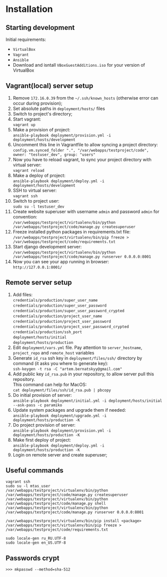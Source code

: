 Installation
============

Starting development
--------------------

Initial requirements:  

* `VirtualBox`  
* `Vagrant`  
* `Ansible`   
* Download and isntall `VBoxGuestAdditions.iso` for your version of VirtualBox


Vagrant(local) server setup
---------------------------
1. Remove `172.16.0.39` from the `~/.ssh/known_hosts` (otherwise error can occur during provision);
2. Set absolute paths in `deployment/hosts/` files  
3. Switch to project's directory;
4. Start vagrant:  
   `vagrant up`  
5. Make a provision of project:  
   `ansible-playbook deployment/provision.yml -i deployment/hosts/development`
6. Uncomment this line in Vagrantfile to allow syncing a project directory:  
   `config.vm.synced_folder ".", "/var/webapps/testproject/code", owner: "testuser_dev", group: "users"`
7. Now you have to reload vagrant, to sync your project directory with virtual server:  
   `vagrant reload` 
9. Make a deploy of project:  
   `ansible-playbook deployment/deploy.yml -i deployment/hosts/development`
10. SSH to virtual server:  
   `vagrant ssh`
11. Switch to project user:  
   `sudo su -l testuser_dev`
12. Create website superuser with username `admin` and password `admin` for convention:  
   `/var/webapps/testproject/virtualenv/bin/python /var/webapps/testproject/code/manage.py createsuperuser`
13. Freeze installed python packages in requirements.txt file:  
    `/var/webapps/testproject/virtualenv/bin/pip freeze > /var/webapps/testproject/code/requirements.txt`
14. Start django development server:  
    `/var/webapps/testproject/virtualenv/bin/python /var/webapps/testproject/code/manage.py runserver 0.0.0.0:8001`
15. Now you can see your app running in browser:  
    `http://127.0.0.1:8001/`


Remote server setup
---------------------------
1. Add files:  
   `credentials/production/super_user_name`  
   `credentials/production/super_user_password`  
   `credentials/production/super_user_password_crypted`  
   `credentials/production/project_user_name`  
   `credentials/production/project_user_password`  
   `credentials/production/project_user_password_crypted`  
   `credentials/production/ssh_port`  
   `deployment/hosts/initial`  
   `deployment/hosts/production`  
2. Edit `deployment/vars.yml` file. Pay attention to `server_hostname`, `project_repo` and `remote_host` variables
3. Generate `id_rsa` ssh key in `deployment/files/ssh/` directory by command (it asks you where to generate key):  
   `ssh-keygen -t rsa -C "artem.bernatskyy@gmail.com"`  
4. Add public key `id_rsa.pub` in your repository, to allow server pull this repository.  
   This command can help for MacOS:  
   `cat deployment/files/ssh/id_rsa.pub | pbcopy`
5. Do initial provision of server:  
   `ansible-playbook deployment/initial.yml -i deployment/hosts/initial --ask-pass -c paramiko` 
6. Update system packages and upgrade them if needed:  
   `ansible-playbook deployment/upgrade.yml -i deployment/hosts/production -K`  
7. Do project provision of server:  
   `ansible-playbook deployment/provision.yml -i deployment/hosts/production -K`  
9. Make first deploy of project:  
   `ansible-playbook deployment/deploy.yml -i deployment/hosts/production -K`
10. Login on remote server and create superuser;



Useful commands
---------------
`vagrant ssh`  
`sudo su -l mtas_user`  
`/var/webapps/testproject/virtualenv/bin/python /var/webapps/testproject/code/manage.py createsuperuser`  
`/var/webapps/testproject/virtualenv/bin/python /var/webapps/testproject/code/manage.py shell`  
`/var/webapps/testproject/virtualenv/bin/python /var/webapps/testproject/code/manage.py runserver 0.0.0.0:8001`  

`/var/webapps/testproject/virtualenv/bin/pip install <package>`  
`/var/webapps/testproject/virtualenv/bin/pip freeze > /var/webapps/testproject/code/requirements.txt`

`sudo locale-gen ru_RU.UTF-8`  
`sudo locale-gen en_US.UTF-8`


Passwords crypt
---------------
`>>> mkpasswd --method=sha-512`